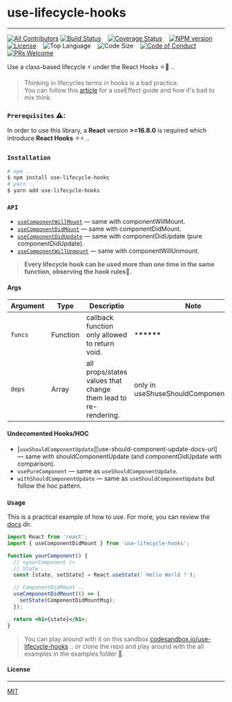 # use-lifecycle-hooks

---

[![All Contributors](https://img.shields.io/badge/all_contributors-1-orange.svg?style=flat-square)](#contributors)
[![Build Status][travis-badge]][travis-url] &nbsp;&nbsp;
[![Coverage Status][coveralls-badge]][coveralls-url] &nbsp;&nbsp;
[![NPM version][npm-badge]][npm-url] &nbsp;&nbsp;
[![License][license-badge]][license-url] &nbsp;&nbsp;
![Top Language][top-language-badge] &nbsp;&nbsp;
![Code Size][code-size-badge] &nbsp;&nbsp;
[![Code of Conduct][coc-badge]][coc-url]
[![PRs Welcome][pr-badge]][pr-url] &nbsp;&nbsp;

Use a class-based lifecycle ⚡ under the React Hooks ⚛️🚀 ..

> Thinking in lifecycles terms in hooks is a bad practice. <br/> You can follow this [article][use-effect-guide-dan-abramov-url] for a useEffect guide and how it's bad to mix think.

### `Prerequisites` ⚠️:

In order to use this library, a **React** version **>=16.8.0** is required which introduce **React Hooks** ⚛️⚡ ..

### `Installation`

```bash
# npm ..
$ npm install use-lifecycle-hooks
# yarn ..
$ yarn add use-lifecycle-hooks
```

### `API`

- [`useComponentWillMount`][use-component-will-mount-docs-url] &mdash; same with componentWillMount.
- [`useComponentDidMount`][use-component-did-mount-docs-url] &mdash; same with componentDidMount.
- [`useComponentDidUpdate`][use-component-did-update-docs-url] &mdash; same with componentDidUpdate (pure componentDidUpdate).
- [`useComponentWillUnmount`][use-component-will-unmount-docs-url] &mdash; same with componentWillUnmount.

> **Every lifecycle hook can be used more than one time in the same function, observing the hook rules📏.**

#### Args

| Argument | Type     | Descriptio                                                     | Note                                   |
| -------- | -------- | -------------------------------------------------------------- | -------------------------------------- |
| `funcs`  | Function | callback function only allowed to return void.                 | \***\*\*\*\*\***                       |
| `deps`   | Array    | all props/states values that change them lead to re-rendering. | only in useShuseShouldComponentUpdate. |

#### Undecomented Hooks/HOC

- [`useShouldComponentUpdate`][use-should-component-update-docs-url] &mdash; same with shouldComponentUpdate (and componentDidUpdate with comparison).
- `usePureComponent` &mdash; same as `useShouldComponentUpdate`.
- `withShouldComponentUpdate` &mdash; same as `useShouldComponentUpdate` but follow the hoc pattern.

### `Usage`

This is a practical example of how to use. For more, you can review the [docs][docs-url] dir.

```jsx
import React from 'react';
import { useComponentDidMount } from 'use-lifecycle-hooks';

function yourComponent() {
  // <yourComponent />
  // State ..
  const [state, setState] = React.useState(' Hello World !');

  // ComponentDidMount ..
  useComponentDidMount(() => {
    setState(ComponentDidMountMsg);
  });

  return <h1>{state}</h1>;
}
```

> You can play around with it on this sandbox [codesandbox.io/use-lifecycle-hooks][codesanbox-example] .. or clone the repo and play around with the all examples in the examples folder 👻.

#### License

---

[MIT](LICENSE)

[travis-badge]: https://travis-ci.org/3imed-jaberi/use-lifecycle-hooks.svg?branch=master
[travis-url]: https://travis-ci.org/3imed-jaberi/use-lifecycle-hooks
[coveralls-badge]: https://coveralls.io/repos/github/3imed-jaberi/use-lifecycle-hooks/badge.svg?branch=master
[coveralls-url]: https://coveralls.io/github/3imed-jaberi/use-lifecycle-hooks?branch=master
[npm-badge]: https://img.shields.io/npm/v/use-lifecycle-hooks.svg?style=flat
[npm-url]: https://www.npmjs.com/package/use-lifecycle-hooks
[license-badge]: https://img.shields.io/badge/license-MIT-green.svg?style=flat-square
[license-url]: https://github.com/3imed-jaberi/use-lifecycle-hooks/blob/master/LICENSE
[top-language-badge]: https://img.shields.io/github/languages/top/3imed-jaberi/use-lifecycle-hooks
[code-size-badge]: https://img.shields.io/github/languages/code-size/3imed-jaberi/use-lifecycle-hooks
[coc-badge]: https://img.shields.io/badge/code%20of-conduct-ff69b4.svg?style=flat-square
[coc-url]: https://github.com/3imed-jaberi/use-lifecycle-hooks/blob/master/CODE_OF_CONDUCT.md
[pr-badge]: https://img.shields.io/badge/PRs-welcome-brightgreen.svg
[pr-url]: https://github.com/3imed-jaberi/use-lifecycle-hooks/blob/master/CONTRIBUTING.md
[use-effect-guide-dan-abramov-url]: https://overreacted.io/a-complete-guide-to-useeffect
[docs-url]: https://github.com/3imed-jaberi/use-lifecycle-hooks/tree/master/docs
[use-component-will-mount-docs-url]: https://github.com/3imed-jaberi/use-lifecycle-hooks/tree/master/docs/useComponentWillMount.md
[use-component-did-mount-docs-url]: https://github.com/3imed-jaberi/use-lifecycle-hooks/tree/master/docs/useComponentDidMount.md
[use-component-did-update-docs-url]: https://github.com/3imed-jaberi/use-lifecycle-hooks/tree/master/docs/useComponentDidUpdate.md
[use-component-will-unmount-docs-url]: https://github.com/3imed-jaberi/use-lifecycle-hooks/tree/master/docs/useComponentWillUnmount.md
[codesanbox-example]: https://codesandbox.io/s/use-lifecycle-hooks-8wr61
